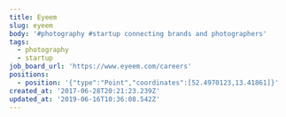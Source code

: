 ```yaml
---
title: Eyeem
slug: eyeem
body: '#photography #startup connecting brands and photographers'
tags:
  - photography
  - startup
job_board_url: 'https://www.eyeem.com/careers'
positions:
  - position: '{"type":"Point","coordinates":[52.4970123,13.41861]}'
created_at: '2017-06-28T20:21:23.239Z'
updated_at: '2019-06-16T10:36:08.542Z'
---
```


